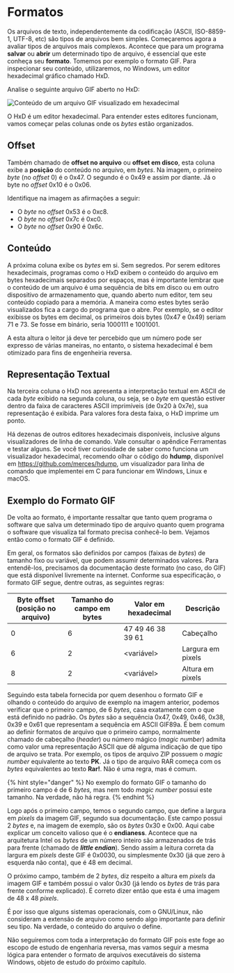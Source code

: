 # Formatos

Os arquivos de texto, independentemente da codificação (ASCII, ISO-8859-1, UTF-8, etc) são tipos de arquivos bem simples. Começaremos agora a avaliar tipos de arquivos mais complexos. Acontece que para um programa **salvar** ou **abrir** um determinado tipo de arquivo, é essencial que este conheça seu **formato**. Tomemos por exemplo o formato GIF. Para inspecionar seu conteúdo, utilizaremos, no Windows, um editor hexadecimal gráfico chamado HxD.

Analise o seguinte arquivo GIF aberto no HxD:

![Conteúdo de um arquivo GIF visualizado em hexadecimal](../.gitbook/assets/hxdgif.png)

O HxD é um editor hexadecimal. Para entender estes editores funcionam, vamos começar pelas colunas onde os _bytes_ estão organizados.

## **Offset**

Também chamado de **offset no arquivo** ou **offset em disco**, esta coluna exibe a **posição** do conteúdo no arquivo, em _bytes_. Na imagem, o primeiro _byte_ (no _offset_ 0) é o 0x47. O segundo é o 0x49 e assim por diante. Já o byte no _offset_ 0x10 é o 0x06.

Identifique na imagem as afirmações a seguir:

* O _byte_ no _offset_ 0x53 é o 0xc8.
* O _byte_ no _offset_ 0x7c é 0xc0.
* O _byte_ no _offset_ 0x90 é 0x6c.

## **Conteúdo**

A próxima coluna exibe os _bytes_ em si. Sem segredos. Por serem editores hexadecimais, programas como o HxD exibem o conteúdo do arquivo em bytes hexadecimais separados por espaços, mas é importante lembrar que o conteúdo de um arquivo é uma sequência de bits em disco ou em outro dispositivo de armazenamento que, quando aberto num editor, tem seu conteúdo copiado para a memória. A maneira como estes bytes serão visualizados fica a cargo do programa que o abre. Por exemplo, se o editor exibisse os bytes em decimal, os primeiros dois bytes (0x47 e 0x49) seriam 71 e 73. Se fosse em binário, seria 1000111 e 1001001.

A esta altura o leitor já deve ter percebido que um número pode ser expresso de várias maneiras, no entanto, o sistema hexadecimal é bem otimizado para fins de engenheiria reversa.

## **Representação Textual**

Na terceira coluna o HxD nos apresenta a interpretação textual em ASCII de cada _byte_ exibido na segunda coluna, ou seja, se o _byte_ em questão estiver dentro da faixa de caracteres ASCII imprimíveis (de 0x20 à 0x7e), sua representação é exibida. Para valores fora desta faixa, o HxD imprime um ponto.

Há dezenas de outros editores hexadecimais disponíveis, inclusive alguns visualizadores de linha de comando. Vale consultar o apêndice Ferramentas e testar alguns. Se você tiver curiosidade de saber como funciona um visualizador hexadecimal, recomendo olhar o código do **hdump**, disponível em https://github.com/merces/hdump, um visualizador para linha de comando que implementei em C para funcionar em Windows, Linux e macOS.

## **Exemplo do Formato GIF**

De volta ao formato, é importante ressaltar que tanto quem programa o software que salva um determinado tipo de arquivo quanto quem programa o software que visualiza tal formato precisa conhecê-lo bem. Vejamos então como o formato GIF é definido.

Em geral, os formatos são definidos por campos (faixas de _bytes_) de tamanho fixo ou variável, que podem assumir determinados valores. Para entendê-los, precisamos da documentação deste formato (no caso, do GIF) que está disponível livremente na internet. Conforme sua especificação, o formato GIF segue, dentre outras, as seguintes regras:

| Byte offset (posição no arquivo) | Tamanho do campo em bytes | Valor em hexadecimal | Descrição         |
| -------------------------------- | ------------------------- | -------------------- | ----------------- |
| 0                                | 6                         | 47 49 46 38 39 61    | Cabeçalho         |
| 6                                | 2                         | \<variável>          | Largura em pixels |
| 8                                | 2                         | \<variável>          | Altura em pixels  |

Seguindo esta tabela fornecida por quem desenhou o formato GIF e olhando o conteúdo do arquivo de exemplo na imagem anterior, podemos verificar que o primeiro campo, de 6 _bytes_, casa exatamente com o que está definido no padrão. Os _bytes_ são a sequência 0x47, 0x49, 0x46, 0x38, 0x39 e 0x61 que representam a sequência em ASCII GIF89a. É bem comum ao definir formatos de arquivo que o primeiro campo, normalmente chamado de cabeçalho (_header_) ou número mágico (_magic number_) admita como valor uma representação ASCII que dê alguma indicação de que tipo de arquivo se trata. Por exemplo, os tipos de arquivo ZIP possuem o _magic number_ equivalente ao texto **PK**. Já o tipo de arquivo RAR começa com os _bytes_ equivalentes ao texto **Rar!**. Não é uma regra, mas é comum.

{% hint style="danger" %}
No exemplo do formato GIF o tamanho do primeiro campo é de 6 _bytes,_ mas nem todo _magic number_ possui este tamanho. Na verdade, não há regra.
{% endhint %}

Logo após o primeiro campo, temos o segundo campo, que define a largura em _pixels_ da imagem GIF, segundo sua documentação. Este campo possui 2 _bytes_ e, na imagem de exemplo, são os _bytes_ 0x30 e 0x00. Aqui cabe explicar um conceito valioso que é o **endianess**. Acontece que na arquitetura Intel os _bytes_ de um número inteiro são armazenados de trás para frente (chamado de _**little endian**_). Sendo assim a leitura correta da largura em _pixels_ deste GIF é 0x0030, ou simplesmente 0x30 (já que zero à esquerda não conta), que é 48 em decimal.

O próximo campo, também de 2 _bytes_, diz respeito a altura em _pixels_ da imagem GIF e também possui o valor 0x30 (já lendo os _bytes_ de trás para frente conforme explicado). É correto dizer então que esta é uma imagem de 48 x 48 _pixels_.

É por isso que alguns sistemas operacionais, com o GNU/Linux, não consideram a extensão de arquivo como sendo algo importante para definir seu tipo. Na verdade, o conteúdo do arquivo o define.

Não seguiremos com toda a interpretação do formato GIF pois este foge ao escopo de estudo de engenharia reversa, mas vamos seguir a mesma lógica para entender o formato de arquivos executáveis do sistema Windows, objeto de estudo do próximo capítulo.
